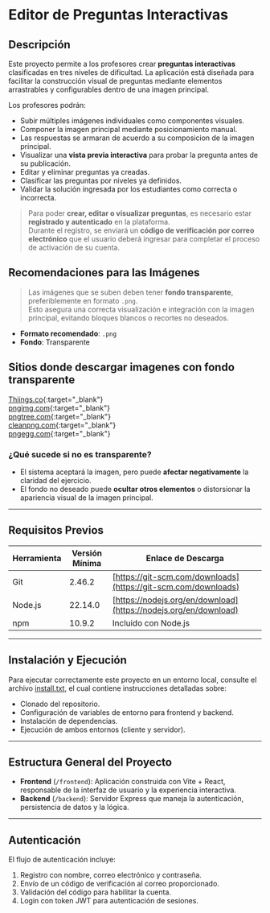 # Editor de Preguntas Interactivas

## Descripción

Este proyecto permite a los profesores crear **preguntas interactivas** clasificadas en tres niveles de dificultad. La aplicación está diseñada para facilitar la construcción visual de preguntas mediante elementos arrastrables y configurables dentro de una imagen principal.

Los profesores podrán:

- Subir múltiples imágenes individuales como componentes visuales.
- Componer la imagen principal mediante posicionamiento manual.
- Las respuestas se armaran de acuerdo a su composicion de la imagen principal.
- Visualizar una **vista previa interactiva** para probar la pregunta antes de su publicación.
- Editar y eliminar preguntas ya creadas.
- Clasificar las preguntas por niveles ya definidos.
- Validar la solución ingresada por los estudiantes como correcta o incorrecta.

> Para poder **crear, editar o visualizar preguntas**, es necesario estar **registrado y autenticado** en la plataforma.  
> Durante el registro, se enviará un **código de verificación por correo electrónico** que el usuario deberá ingresar para completar el proceso de activación de su cuenta.

## Recomendaciones para las Imágenes

> Las imágenes que se suben deben tener **fondo transparente**, preferiblemente en formato `.png`.  
> Esto asegura una correcta visualización e integración con la imagen principal, evitando bloques blancos o recortes no deseados.

- **Formato recomendado**: `.png`
- **Fondo**: Transparente

## Sitios donde descargar imagenes con  fondo transparente

[Thiings.co](https://www.thiings.co/things){:target="_blank"}  
[pngimg.com](https://pngimg.com/){:target="_blank"}  
[pngtree.com](https://pngtree.com/){:target="_blank"}  
[cleanpng.com](https://www.cleanpng.com/){:target="_blank"}  
[pngegg.com](https://www.pngegg.com/){:target="_blank"}  

### ¿Qué sucede si no es transparente?

- El sistema aceptará la imagen, pero puede **afectar negativamente** la claridad del ejercicio.
- El fondo no deseado puede **ocultar otros elementos** o distorsionar la apariencia visual de la imagen principal.

---

## Requisitos Previos

| Herramienta | Versión Mínima | Enlace de Descarga                                               |
| ----------- | -------------- | ---------------------------------------------------------------- |
| Git         | 2.46.2         | [https://git-scm.com/downloads](https://git-scm.com/downloads)   |
| Node.js     | 22.14.0        | [https://nodejs.org/en/download](https://nodejs.org/en/download) |
| npm         | 10.9.2         | Incluido con Node.js                                             |

---

## Instalación y Ejecución

Para ejecutar correctamente este proyecto en un entorno local, consulte el archivo [install.txt](./install.txt), el cual contiene instrucciones detalladas sobre:

- Clonado del repositorio.
- Configuración de variables de entorno para frontend y backend.
- Instalación de dependencias.
- Ejecución de ambos entornos (cliente y servidor).

---

## Estructura General del Proyecto

- **Frontend** (`/frontend`): Aplicación construida con Vite + React, responsable de la interfaz de usuario y la experiencia interactiva.
- **Backend** (`/backend`): Servidor Express que maneja la autenticación, persistencia de datos y la lógica.

---

## Autenticación

El flujo de autenticación incluye:

1. Registro con nombre, correo electrónico y contraseña.
2. Envío de un código de verificación al correo proporcionado.
3. Validación del código para habilitar la cuenta.
4. Login con token JWT para autenticación de sesiones.
